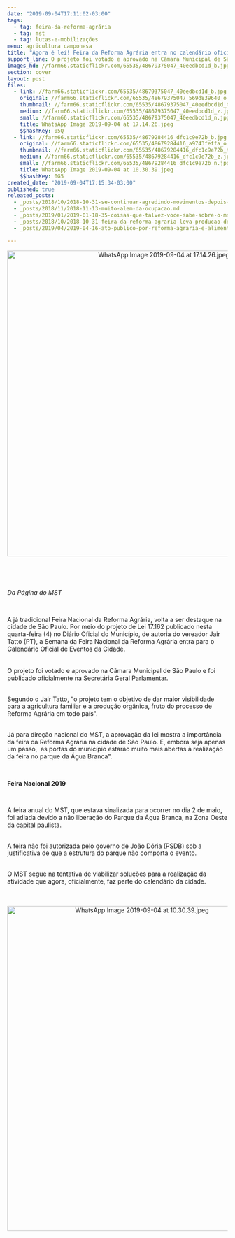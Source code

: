 ```yaml
---
date: "2019-09-04T17:11:02-03:00"
tags:
  - tag: feira-da-reforma-agrária
  - tag: mst
  - tag: lutas-e-mobilizações
menu: agricultura camponesa
title: "Agora é lei! Feira da Reforma Agrária entra no calendário oficial de eventos de SP\n"
support_line: O projeto foi votado e aprovado na Câmara Municipal de São Paulo e foi publicada oficialmente na Secretária Geral Parlamentar
images_hd: //farm66.staticflickr.com/65535/48679375047_40eedbcd1d_b.jpg
section: cover
layout: post
files:
  - link: //farm66.staticflickr.com/65535/48679375047_40eedbcd1d_b.jpg
    original: //farm66.staticflickr.com/65535/48679375047_569d839640_o.jpg
    thumbnail: //farm66.staticflickr.com/65535/48679375047_40eedbcd1d_t.jpg
    medium: //farm66.staticflickr.com/65535/48679375047_40eedbcd1d_z.jpg
    small: //farm66.staticflickr.com/65535/48679375047_40eedbcd1d_n.jpg
    title: WhatsApp Image 2019-09-04 at 17.14.26.jpeg
    $$hashKey: 05Q
  - link: //farm66.staticflickr.com/65535/48679284416_dfc1c9e72b_b.jpg
    original: //farm66.staticflickr.com/65535/48679284416_a9743feffa_o.jpg
    thumbnail: //farm66.staticflickr.com/65535/48679284416_dfc1c9e72b_t.jpg
    medium: //farm66.staticflickr.com/65535/48679284416_dfc1c9e72b_z.jpg
    small: //farm66.staticflickr.com/65535/48679284416_dfc1c9e72b_n.jpg
    title: WhatsApp Image 2019-09-04 at 10.30.39.jpeg
    $$hashKey: 0G5
created_date: "2019-09-04T17:15:34-03:00"
published: true
releated_posts:
  - _posts/2018/10/2018-10-31-se-continuar-agredindo-movimentos-depois-de-empossado-bolsonaro-cometera-crime.md
  - _posts/2018/11/2018-11-13-muito-alem-da-ocupacao.md
  - _posts/2019/01/2019-01-18-35-coisas-que-talvez-voce-sabe-sobre-o-mst.md
  - _posts/2018/10/2018-10-31-feira-da-reforma-agraria-leva-producao-de-assentamentos-para-o-centro-de-bauru.md
  - _posts/2019/04/2019-04-16-ato-publico-por-reforma-agraria-e-alimentacao-saudavel.md

---
```

<p>
<style type="text/css">@page { margin: 2cm }
		p { margin-bottom: 0.25cm; line-height: 120% }
</style>
</p>

<p style="text-align:center"><img alt="WhatsApp Image 2019-09-04 at 17.14.26.jpeg" height="700" src="//farm66.staticflickr.com/65535/48679375047_40eedbcd1d_b.jpg" width="700" /></p>

<p>&nbsp;</p>

<p>&nbsp;</p>

<p><em>Da P&aacute;gina do MST&nbsp;</em></p>

<p>&nbsp;</p>

<p>A j&aacute; tradicional Feira Nacional da Reforma Agr&aacute;ria, volta a ser destaque na cidade de S&atilde;o Paulo. Por meio do projeto de Lei 17.162 publicado&nbsp;nesta quarta-feira (4) no Di&aacute;rio Oficial do Munic&iacute;pio, de autoria do vereador Jair Tatto (PT), a Semana da Feira Nacional da Reforma Agr&aacute;ria entra para o Calend&aacute;rio Oficial de Eventos da Cidade.<br />
<br />
<br />
O projeto foi votado e aprovado na C&acirc;mara Municipal de S&atilde;o Paulo e foi publicado&nbsp;oficialmente na Secret&aacute;ria Geral Parlamentar.</p>

<p><br />
Segundo o Jair Tatto, &quot;o projeto tem o objetivo de dar maior visibilidade para a agricultura familiar e a produ&ccedil;&atilde;o org&acirc;nica, fruto do processo de Reforma Agr&aacute;ria em todo pa&iacute;s&quot;.</p>

<p><br />
J&aacute; para dire&ccedil;&atilde;o nacional do MST, a aprova&ccedil;&atilde;o da lei mostra a import&acirc;ncia da feira da Reforma Agr&aacute;ria na cidade de S&atilde;o Paulo. E, embora seja apenas um passo,&nbsp;&nbsp;as portas do munic&iacute;pio estar&atilde;o muito mais abertas &agrave;&nbsp;realiza&ccedil;&atilde;o da feira no parque da &Aacute;gua Branca&quot;.</p>

<p>&nbsp;</p>

<p><strong>Feira Nacional 2019</strong></p>

<p>&nbsp;</p>

<p>A feira anual do MST, que estava sinalizada para ocorrer no dia 2 de maio, foi adiada devido a n&atilde;o libera&ccedil;&atilde;o do Parque da &Aacute;gua Branca, na Zona Oeste da capital paulista.</p>

<p><br />
A feira n&atilde;o foi autorizada pelo governo de Jo&atilde;o D&oacute;ria (PSDB) sob a justificativa de que a estrutura do parque n&atilde;o comporta o evento.&nbsp;</p>

<p><br />
O MST segue na tentativa de viabilizar solu&ccedil;&otilde;es para a realiza&ccedil;&atilde;o da atividade que agora, oficialmente, faz parte do calend&aacute;rio da cidade.<br />
<br />
&nbsp;</p>

<p style="text-align:center"><img alt="WhatsApp Image 2019-09-04 at 10.30.39.jpeg" height="744" src="//farm66.staticflickr.com/65535/48679284416_dfc1c9e72b_b.jpg" width="600" /></p>

<p>&nbsp;</p>
